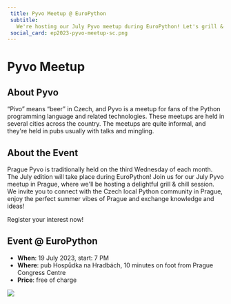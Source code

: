 ```yaml
---
 title: Pyvo Meetup @ EuroPython
 subtitle:
   We're hosting our July Pyvo meetup during EuroPython! Let's grill & chill, connect and share!
 social_card: ep2023-pyvo-meetup-sc.png
---  
```


# Pyvo Meetup
## About Pyvo
 “Pivo” means “beer” in Czech, and Pyvo is a meetup for fans of the Python programming language and related technologies. These meetups are held in several cities across the country. The meetups are quite informal, and they're held in pubs usually with talks and mingling.
## About the Event
Prague Pyvo is traditionally held on the third Wednesday of each month. The July edition will take place during EuroPython! Join us for our July Pyvo meetup in Prague, where we'll be hosting a delightful grill & chill session. We invite you to connect with the Czech local Python community in Prague, enjoy the perfect summer vibes of Prague and exchange knowledge and ideas!

<div style={{textAlign: "center", marginBottom: 20}}>
<ButtonLink href="https://www.meetup.com/pyvo-prague-python-meetup/events/nzltctyfckbzb/"> Register your interest now! </ButtonLink>
</div>

## Event @ EuroPython
- **When**: 19 July 2023, start: 7 PM
- **Where**: pub Hospůdka na Hradbách, 10 minutes on foot from Prague Congress Centre
- **Price**: free of charge

<img src="/img/ep2023-pyvo-meetup.png" />

